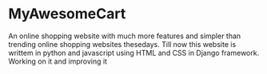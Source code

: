 # MyAwesomeCart

An online shopping website with much more features and simpler than trending online shopping websites thesedays.
Till now this website is writtem in python and javascript using HTML and CSS in Django framework.
Working on it and improving it
